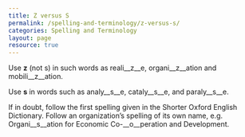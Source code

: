 ```yaml
---
title: Z versus S
permalink: /spelling-and-terminology/z-versus-s/
categories: Spelling and Terminology 
layout: page
resource: true
---
```


Use __z__ (not s) in such words as reali__z__e, organi__z__ation and mobili__z__ation.

Use __s__ in words such as analy__s__e, cataly__s__e, and paraly__s__e.

If in doubt, follow the first spelling given in the Shorter Oxford English Dictionary. Follow an organization’s spelling of its own name, e.g. Organi__s__ation for Economic Co-__o__peration and Development.